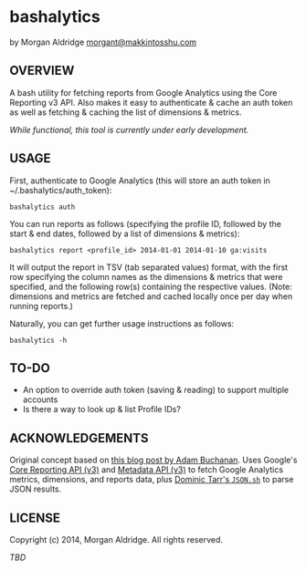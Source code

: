 bashalytics
===========

by Morgan Aldridge <morgant@makkintosshu.com>

OVERVIEW
--------

A bash utility for fetching reports from Google Analytics using the Core Reporting v3 API. Also makes it easy to authenticate & cache an auth token as well as fetching & caching the list of dimensions & metrics.

_While functional, this tool is currently under early development._

USAGE
-----

First, authenticate to Google Analytics (this will store an auth token in ~/.bashalytics/auth_token):

    bashalytics auth

You can run reports as follows (specifying the profile ID, followed by the start & end dates, followed by a list of dimensions & metrics):

    bashalytics report <profile_id> 2014-01-01 2014-01-10 ga:visits

It will output the report in TSV (tab separated values) format, with the first row specifying the column names as the dimensions & metrics that were specified, and the following row(s) containing the respective values. (Note: dimensions and metrics are fetched and cached locally once per day when running reports.)

Naturally, you can get further usage instructions as follows:

    bashalytics -h

TO-DO
-----

* An option to override auth token (saving & reading) to support multiple accounts
* Is there a way to look up & list Profile IDs?

ACKNOWLEDGEMENTS
----------------

Original concept based on [this blog post by Adam Buchanan](http://adambuchanan.me/post/19993272813/google-analytics-api-bash-scripts). Uses Google's [Core Reporting API (v3)](https://developers.google.com/analytics/devguides/reporting/core/v3/) and [Metadata API (v3)](https://developers.google.com/analytics/devguides/reporting/metadata/v3/) to fetch Google Analytics metrics, dimensions, and reports data, plus [Dominic Tarr's `JSON.sh`](https://github.com/dominictarr/JSON.sh) to parse JSON results.

LICENSE
-------

Copyright (c) 2014, Morgan Aldridge. All rights reserved.

_TBD_
